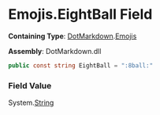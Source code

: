 # Emojis\.EightBall Field

**Containing Type**: [DotMarkdown](../../README.md)\.[Emojis](../README.md)

**Assembly**: DotMarkdown\.dll

```csharp
public const string EightBall = ":8ball:"
```

### Field Value

System\.[String](https://docs.microsoft.com/en-us/dotnet/api/system.string)